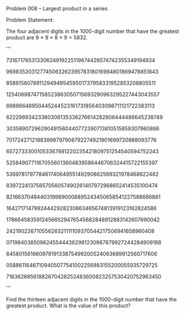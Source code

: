 Problem 008 – Largest product in a series

Problem Statement:

The four adjacent digits in the 1000-digit number that have the greatest product are 9 × 9 × 8 × 9 = 5832.

'''

73167176531330624919225119674426574742355349194934

96983520312774506326239578318016984801869478851843

85861560789112949495459501737958331952853208805511

12540698747158523863050715693290963295227443043557

66896648950445244523161731856403098711121722383113

62229893423380308135336276614282806444486645238749

30358907296290491560440772390713810515859307960866

70172427121883998797908792274921901699720888093776

65727333001053367881220235421809751254540594752243

52584907711670556013604839586446706324415722155397

53697817977846174064955149290862569321978468622482

83972241375657056057490261407972968652414535100474

82166370484403199890008895243450658541227588666881

16427171479924442928230863465674813919123162824586

17866458359124566529476545682848912883142607690042

24219022671055626321111109370544217506941658960408

07198403850962455444362981230987879927244284909188

84580156166097919133875499200524063689912560717606

05886116467109405077541002256983155200055935729725

71636269561882670428252483600823257530420752963450

'''

Find the thirteen adjacent digits in the 1000-digit number that have the greatest product. What is the value of this product?
